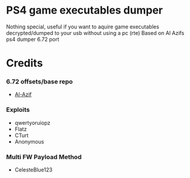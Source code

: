 PS4 game executables dumper
======
Nothing special, useful if you want to aquire game executables decrypted/dumped to your usb without using a pc (rte)
Based on Al Azifs ps4 dumper 6.72 port

# Credits
### 6.72 offsets/base repo
  - [Al-Azif](https://github.com/Scene-Collective/ps4-dumper)

### Exploits
  - qwertyoruiopz
  - Flatz
  - CTurt
  - Anonymous

### Multi FW Payload Method
  - CelesteBlue123
